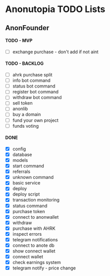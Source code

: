 # Anonutopia TODO Lists

## AnonFounder

#### TODO - MVP

- [ ] exchange purchase - don't add if not aint

#### TODO - BACKLOG

- [ ] ahrk purchase split
- [ ] info bot command
- [ ] status bot command
- [ ] register bot command
- [ ] withdraw bot command
- [ ] sell token
- [ ] anonlib
- [ ] buy a domain
- [ ] fund your own project
- [ ] funds voting

#### DONE

- [x] config
- [x] database
- [x] models
- [x] start command
- [x] referrals
- [x] unknown command
- [x] basic service
- [x] deploy
- [x] deploy script
- [x] transaction monitoring
- [x] status command
- [x] purchase token
- [x] connect to anonwallet
- [x] withdraw
- [x] purchase with AHRK
- [x] inspect errors
- [x] telegram notifications
- [x] connect to anote db
- [x] show connect wallet
- [x] connect wallet
- [x] check earnings system
- [x] telegram notify - price change
